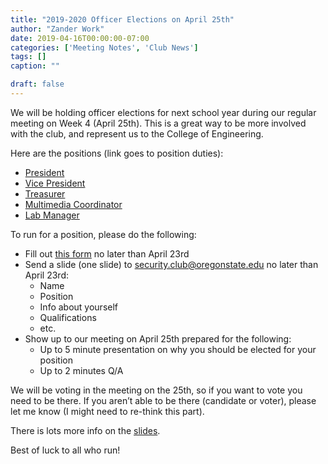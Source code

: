 ```yaml
---
title: "2019-2020 Officer Elections on April 25th"
author: "Zander Work"
date: 2019-04-16T00:00:00-07:00
categories: ['Meeting Notes', 'Club News']
tags: []
caption: ""

draft: false
---
```


We will be holding officer elections for next school year during our regular meeting on Week 4 (April 25th). This is a great way to be more involved with the club, and represent us to the College of Engineering.

Here are the positions (link goes to position duties):

- [President](https://docs.google.com/presentation/d/1zy1O0yru-iAo_0W-uHK87YRraQqCaZOt8MVcUy_dclc/edit#slide=id.g57d8caec5c_0_5)
- [Vice President](https://docs.google.com/presentation/d/1zy1O0yru-iAo_0W-uHK87YRraQqCaZOt8MVcUy_dclc/edit#slide=id.g57d8caec5c_0_10)
- [Treasurer](https://docs.google.com/presentation/d/1zy1O0yru-iAo_0W-uHK87YRraQqCaZOt8MVcUy_dclc/edit#slide=id.g57d8caec5c_0_21)
- [Multimedia Coordinator](https://docs.google.com/presentation/d/1zy1O0yru-iAo_0W-uHK87YRraQqCaZOt8MVcUy_dclc/edit#slide=id.g57d8caec5c_0_29)
- [Lab Manager](https://docs.google.com/presentation/d/1zy1O0yru-iAo_0W-uHK87YRraQqCaZOt8MVcUy_dclc/edit#slide=id.g57d8caec5c_0_34)

To run for a position, please do the following:

- Fill out [this form](https://forms.gle/hF4Jf9TzxMTetFqTA) no later than April 23rd
- Send a slide (one slide) to [security.club@oregonstate.edu](mailto:security.club@oregonstate.edu) no later than April 23rd:
    - Name
    - Position
    - Info about yourself
    - Qualifications
    - etc.
- Show up to our meeting on April 25th prepared for the following:
    - Up to 5 minute presentation on why you should be elected for your position
    - Up to 2 minutes Q/A

We will be voting in the meeting on the 25th, so if you want to vote you need to be there. If you aren’t able to be there (candidate or voter), please let me know (I might need to re-think this part).

There is lots more info on the [slides](https://docs.google.com/presentation/d/1zy1O0yru-iAo_0W-uHK87YRraQqCaZOt8MVcUy_dclc/edit#slide=id.g57d8caec5c_0_0).

Best of luck to all who run!
